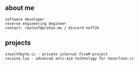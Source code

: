 ## about me
```
software developer
reverse engineering begineer
contact: realnof@proton.me / discord noff2k
```

## projects
```
stealthbyte.cc - private internal FiveM project
cocaine.lua - advanced anti-aim technology for neverlose.cc
```
